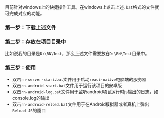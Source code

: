 
目前针对windows上的快捷操作工具。在windows上点击上述`.bat`格式的文件就可完成对应的功能。

### 第一步：下载上述文件
### 第二步：存放在项目目录中
比如说我的目录是`D:\RN\Test`，那么上述文件需要放在`D:\RN\Test`目录中。

### 第三步：使用
- 双击`rn-server-start.bat`文件用于启动`react-native`电脑端的服务器
- 双击`rn-android-start.bat`文件用于运行该项目的安卓版
- 双击`rn-android-log.bat`文件用于监听android项目运行时js输出的日志，如console.log的输出
- 双击`rn-android-reload.bat`文件用于在Android模拟器或者真机上弹出`Reload JS`的窗口
